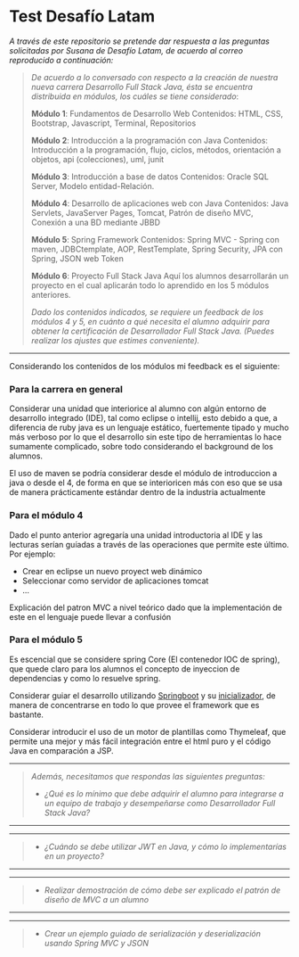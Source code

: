 # Test Desafío Latam

*A través de este repositorio se pretende dar respuesta a las preguntas solicitadas por Susana de Desafío Latam, de acuerdo al correo reproducido a continuación:*

> *De acuerdo a lo conversado con respecto a la creación de nuestra nueva carrera Desarrollo Full Stack Java, ésta se encuentra distribuida en módulos, los cuáles se tiene considerado*:
>
> __Módulo 1__: Fundamentos de Desarrollo Web 
> Contenidos: HTML, CSS, Bootstrap, Javascript, Terminal, Repositorios
>
> __Módulo 2__: Introducción a la programación con Java 
> Contenidos: Introducción a la programación, flujo, ciclos, métodos, orientación a objetos, api (colecciones), uml, junit
> 
> __Módulo 3__: Introducción a base de datos
> Contenidos: Oracle SQL Server, Modelo entidad-Relación.
> 
> __Módulo 4__: Desarrollo de aplicaciones web con Java
> Contenidos: Java Servlets, JavaServer Pages, Tomcat, Patrón de diseño MVC, Conexión a una BD mediante JBBD
> 
> __Módulo 5__: Spring Framework
> Contenidos: Spring MVC - Spring con maven, JDBCtemplate, AOP, RestTemplate, Spring Security, JPA con Spring, JSON web Token
> 
> __Módulo 6__: Proyecto Full Stack Java
> Aquí los alumnos desarrollarán un proyecto en el cual aplicarán todo lo aprendido en los 5 módulos anteriores.
>
> *Dado los contenidos indicados, se requiere un feedback de los módulos 4 y 5, en cuánto a qué necesita el alumno adquirir para obtener la certificación de Desarrollador Full Stack Java. (Puedes realizar los ajustes que estimes conveniente).*
> 
---
Considerando los contenidos de los módulos mi feedback es el siguiente:
### Para la carrera en general
Considerar una unidad que interiorice al alumno con algún entorno de desarrollo integrado (IDE), tal como eclipse o intellij, esto debido a que, a diferencia de ruby java es un lenguaje estático, fuertemente tipado y mucho más verboso por lo que el desarrollo sin este tipo de herramientas lo hace sumamente complicado, sobre todo considerando el background de los alumnos.

El uso de maven se podría considerar desde el módulo de introduccion a java o desde el 4, de forma en que se interioricen más con eso que se usa de manera prácticamente estándar dentro de la industria actualmente

### Para el módulo 4

Dado el punto anterior agregaría una unidad introductoria al IDE y las lecturas serían guíadas a través de las operaciones que permite este último. Por ejemplo: 
   * Crear en eclipse un nuevo proyect web dinámico
   * Seleccionar como servidor de aplicaciones tomcat
   * ...

Explicación del patron MVC a nivel teórico dado que la implementación de este en el lenguaje puede llevar a confusión
### Para el módulo 5
Es escencial que se considere spring Core (El contenedor IOC de spring), que quede claro para los alumnos el concepto de inyeccion de dependencias y como lo resuelve spring.

Considerar guiar el desarrollo utilizando [Springboot](https://spring.io/projects/spring-boot) y su [inicializador](https://start.spring.io/), de manera de concentrarse en todo lo que provee el framework que es bastante.

Considerar introducir el uso de un motor de plantillas como Thymeleaf, que permite una mejor y más fácil integración entre el html puro y el código Java en comparación a JSP.

---
> *Además, necesitamos que respondas las siguientes preguntas:*
>
> * *¿Qué es lo mínimo que debe adquirir el alumno para integrarse a un equipo de trabajo y desempeñarse como Desarrollador Full Stack Java?*
---
---
> * *¿Cuándo se debe utilizar JWT en Java, y cómo lo implementarías en un proyecto?*
---
---
> * *Realizar demostración de cómo debe ser explicado el patrón de diseño de MVC a un alumno*
---
---
> * *Crear un ejemplo guiado de serialización y deserialización usando Spring MVC y JSON* 
